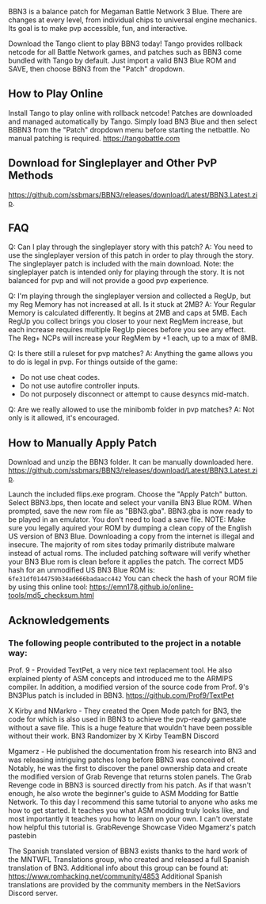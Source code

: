 
BBN3 is a balance patch for Megaman Battle Network 3 Blue. There are changes at every level, from individual chips to universal engine mechanics. Its goal is to make pvp accessible, fun, and interactive.

Download the Tango client to play BBN3 today! Tango provides rollback netcode for all Battle Network games, and patches such as BBN3 come bundled with Tango by default. Just import a valid BN3 Blue ROM and SAVE, then choose BBN3 from the "Patch" dropdown.

## How to Play Online
Install Tango to play online with rollback netcode! 
Patches are downloaded and managed automatically by Tango. Simply load BN3 Blue and then select BBBN3 from the "Patch" dropdown menu before starting the netbattle. No manual patching is required.
https://tangobattle.com

## Download for Singleplayer and Other PvP Methods
https://github.com/ssbmars/BBN3/releases/download/Latest/BBN3.Latest.zip.

## FAQ
Q: Can I play through the singleplayer story with this patch?
A: You need to use the singleplayer version of this patch in order to play through the story. The singleplayer patch is included with the main download. Note: the singleplayer patch is intended only for playing through the story. It is not balanced for pvp and will not provide a good pvp experience.

Q: I'm playing through the singleplayer version and collected a RegUp, but my Reg Memory has not increased at all. Is it stuck at 2MB?
A: Your Regular Memory is calculated differently. It begins at 2MB and caps at 5MB. Each RegUp you collect brings you closer to your next RegMem increase, but each increase requires multiple RegUp pieces before you see any effect. The Reg+ NCPs will increase your RegMem by +1 each, up to a max of 8MB.
 
Q: Is there still a ruleset for pvp matches?
A: Anything the game allows you to do is legal in pvp.
For things outside of the game: 
- Do not use cheat codes.
- Do not use autofire controller inputs.
- Do not purposely disconnect or attempt to cause desyncs mid-match.

Q: Are we really allowed to use the minibomb folder in pvp matches?
A: Not only is it allowed, it's encouraged.

## How to Manually Apply Patch 
Download and unzip the BBN3 folder. It can be manually downloaded here.
https://github.com/ssbmars/BBN3/releases/download/Latest/BBN3.Latest.zip.

Launch the included flips.exe program.  Choose the "Apply Patch" button.  Select BBN3.bps, then locate and select your vanilla BN3 Blue ROM. When prompted, save the new rom file as "BBN3.gba".
BBN3.gba is now ready to be played in an emulator. You don't need to load a save file.
NOTE:
Make sure you legally aquired your ROM by dumping a clean copy of the English US version of BN3 Blue. Downloading a copy from the internet is illegal and insecure. The majority of rom sites today primarily distribute malware instead of actual roms. 
The included patching software will verify whether your BN3 Blue rom is clean before it applies the patch. 
The correct MD5 hash for an unmodified US BN3 Blue ROM is:
```6fe31df0144759b34ad666badaacc442```
You can check the hash of your ROM file by using this online tool:
https://emn178.github.io/online-tools/md5_checksum.html

## Acknowledgements
### The following people contributed to the project in a notable way:
Prof. 9 - Provided TextPet, a very nice text replacement tool.  He also explained plenty of ASM concepts and introduced me to the ARMIPS compiler. In addition, a modified version of the source code from Prof. 9's BN3Plus patch is included in BBN3.
https://github.com/Prof9/TextPet 

X Kirby and NMarkro - They created the Open Mode patch for BN3, the code for which is also used in BBN3 to achieve the pvp-ready gamestate without a save file. This is a huge feature that wouldn't have been possible without their work.
BN3 Randomizer by X Kirby
TeamBN Discord

Mgamerz - He published the documentation from his research into BN3 and was releasing intriguing patches long before BBN3 was conceived of. Notably, he was the first to discover the panel ownership data and create the modified version of Grab Revenge that returns stolen panels. The Grab Revenge code in BBN3 is sourced directly from his patch. As if that wasn't enough, he also wrote the beginner's guide to ASM Modding for Battle Network. To this day I recommend this same tutorial to anyone who asks me how to get started. It teaches you what ASM modding truly looks like, and most importantly it teaches you how to learn on your own. I can't overstate how helpful this tutorial is. 
GrabRevenge Showcase Video
Mgamerz's patch pastebin

The Spanish translated version of BBN3 exists thanks to the hard work of the MNTWFL Translations group, who created and released a full Spanish translation of BN3. Additional info about this group can be found at: https://www.romhacking.net/community/4853
Additional Spanish translations are provided by the community members in the NetSaviors Discord server.